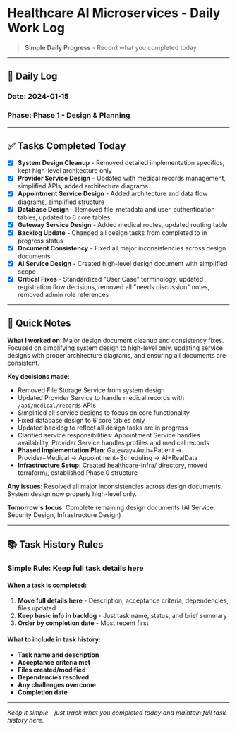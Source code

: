 # Healthcare AI Microservices - Daily Work Log

> **Simple Daily Progress** - Record what you completed today

---

## 📅 **Daily Log**

### **Date**: 2024-01-15
### **Phase**: Phase 1 - Design & Planning

---

## ✅ **Tasks Completed Today**

- [x] **System Design Cleanup** - Removed detailed implementation specifics, kept high-level architecture only
- [x] **Provider Service Design** - Updated with medical records management, simplified APIs, added architecture diagrams
- [x] **Appointment Service Design** - Added architecture and data flow diagrams, simplified structure
- [x] **Database Design** - Removed file_metadata and user_authentication tables, updated to 6 core tables
- [x] **Gateway Service Design** - Added medical routes, updated routing table
- [x] **Backlog Update** - Changed all design tasks from completed to in progress status
- [x] **Document Consistency** - Fixed all major inconsistencies across design documents
- [x] **AI Service Design** - Created high-level design document with simplified scope
- [x] **Critical Fixes** - Standardized "User Case" terminology, updated registration flow decisions, removed all "needs discussion" notes, removed admin role references

---

## 📝 **Quick Notes**

**What I worked on**: Major design document cleanup and consistency fixes. Focused on simplifying system design to high-level only, updating service designs with proper architecture diagrams, and ensuring all documents are consistent.

**Key decisions made**:
- Removed File Storage Service from system design
- Updated Provider Service to handle medical records with `/api/medical/records` APIs
- Simplified all service designs to focus on core functionality
- Fixed database design to 6 core tables only
- Updated backlog to reflect all design tasks are in progress
- Clarified service responsibilities: Appointment Service handles availability, Provider Service handles profiles and medical records
- **Phased Implementation Plan**: Gateway+Auth+Patient → Provider+Medical → Appointment+Scheduling → AI+RealData
- **Infrastructure Setup**: Created healthcare-infra/ directory, moved terraform/, established Phase 0 structure

**Any issues**: Resolved all major inconsistencies across design documents. System design now properly high-level only.

**Tomorrow's focus**: Complete remaining design documents (AI Service, Security Design, Infrastructure Design)

---

## 📚 **Task History Rules**

### **Simple Rule**: Keep full task details here

#### **When a task is completed**:
1. **Move full details here** - Description, acceptance criteria, dependencies, files updated
2. **Keep basic info in backlog** - Just task name, status, and brief summary
3. **Order by completion date** - Most recent first

#### **What to include in task history**:
- **Task name and description**
- **Acceptance criteria met**
- **Files created/modified**
- **Dependencies resolved**
- **Any challenges overcome**
- **Completion date**

---

*Keep it simple - just track what you completed today and maintain full task history here.*
